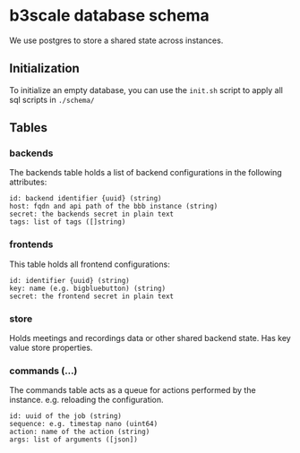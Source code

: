 
# b3scale database schema

We use postgres to store a shared state across instances.

## Initialization

To initialize an empty database, you can use the `init.sh`
script to apply all sql scripts in `./schema/`

## Tables

### backends

The backends table holds a list of backend configurations
in the following attributes:
    
    id: backend identifier {uuid} (string)
    host: fqdn and api path of the bbb instance (string)
    secret: the backends secret in plain text
    tags: list of tags ([]string)

### frontends

This table holds all frontend configurations:

    id: identifier {uuid} (string)
    key: name (e.g. bigbluebutton) (string)
    secret: the frontend secret in plain text


### store

Holds meetings and recordings data or other shared
backend state. Has key value store properties.

### commands (...)

The commands table acts as a queue for actions performed
by the instance. e.g. reloading the configuration.

    id: uuid of the job (string)
    sequence: e.g. timestap nano (uint64)
    action: name of the action (string)
    args: list of arguments ([json])


